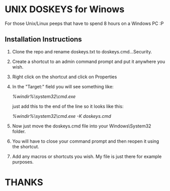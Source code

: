 # UNIX DOSKEYS for Winows
For those Unix/Linux peeps that have to spend 8 hours on a Windows PC :P

## Installation Instructions
1.  Clone the repo and rename doskeys.txt to doskeys.cmd...Security. 
2.  Create a shortcut to an admin command prompt and put it anywhere you wish.
3.  Right click on the shortcut and click on Properties
4.  In the "Target:" field you will see something like:

    *%windir%\system32\cmd.exe*
    
    just add this to the end of the line so it looks like this:

    *%windir%\system32\cmd.exe -K doskeys.cmd*

5.  Now just move the doskeys.cmd file into your Windows\System32 folder.
6.  You will have to close your command prompt and then reopen it using the shortcut.
7.  Add any macros or shortcuts you wish. My file is just there for example purposes.


# THANKS

